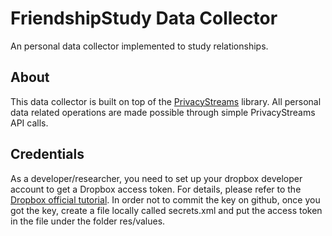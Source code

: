 # FriendshipStudy Data Collector
An personal data collector implemented to study relationships.

## About

This data collector is built on top of the [PrivacyStreams](https://privacystreams.github.io/) library. All personal data related operations are made possible through simple PrivacyStreams API calls. 

## Credentials

As a developer/researcher, you need to set up your dropbox developer account to get a Dropbox access token. For details, please refer to the [Dropbox official tutorial](https://blogs.dropbox.com/developers/2014/05/generate-an-access-token-for-your-own-account/). In order not to commit the key on github, once you got the key, create a file locally called secrets.xml and put the access token in the file under the folder res/values.





